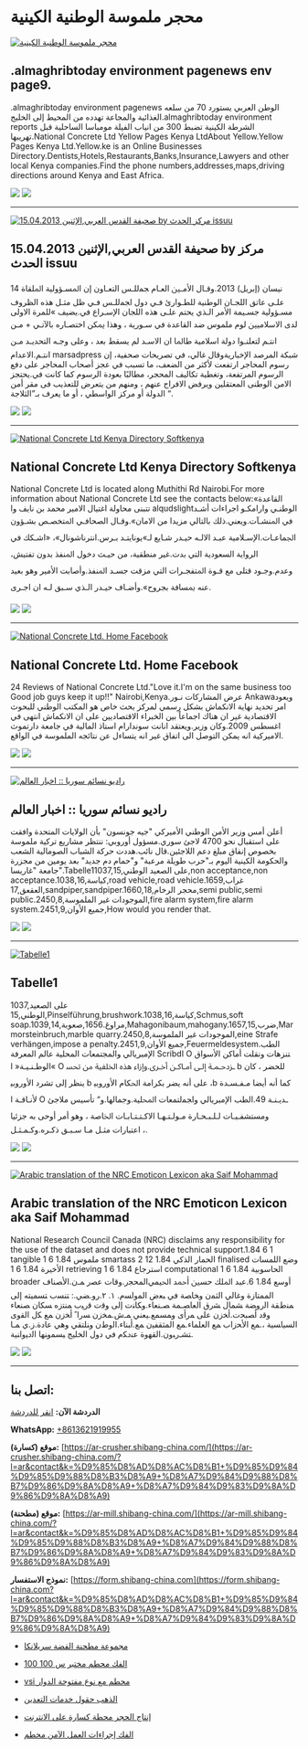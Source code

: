 # محجر ملموسة الوطنية الكينية

<a href="https://swt.shibang-china.com/?l=ar&img&k=%D9%85%D8%AD%D8%AC%D8%B1+%D9%85%D9%84%D9%85%D9%88%D8%B3%D8%A9+%D8%A7%D9%84%D9%88%D8%B7%D9%86%D9%8A%D8%A9+%D8%A7%D9%84%D9%83%D9%8A%D9%86%D9%8A%D8%A9" target="_blank">![محجر ملموسة الوطنية الكينية](http://static.shibang-china.com/all-800x300/838.jpg)</a>

## .almaghribtoday environment pagenews env page9.
.almaghribtoday environment pagenews الوطن العربي يستورد 70 من سلعه الغذائية والمجاعة تهدده من المحيط إلى الخليج.almaghribtoday environment reports الشرطة الكينية تضبط 300 من انياب الفيلة مومباسا الساحلية قبل تهريبها.National Concrete Ltd Yellow Pages Kenya LtdAbout Yellow.Yellow Pages Kenya Ltd.Yellow.ke is an Online Businesses Directory.Dentists,Hotels,Restaurants,Banks,Insurance,Lawyers and other local Kenya companies.Find the phone numbers,addresses,maps,driving directions around Kenya and East Africa.


<a href="https://whatsapp.shibangsoft.com/WhatsApp.php" target="_blank" title="WhatsApp">![](http://static.shibang-china.com/icon/whatsapp.png)</a> <a href="https://swt.shibang-china.com/?l=ar&icon&k=%D9%85%D8%AD%D8%AC%D8%B1+%D9%85%D9%84%D9%85%D9%88%D8%B3%D8%A9+%D8%A7%D9%84%D9%88%D8%B7%D9%86%D9%8A%D8%A9+%D8%A7%D9%84%D9%83%D9%8A%D9%86%D9%8A%D8%A9" target="_blank">![](http://static.shibang-china.com/icon/chat-ar.png)</a>

---

<a href="https://swt.shibang-china.com/?l=ar&img&k=%D9%85%D8%AD%D8%AC%D8%B1+%D9%85%D9%84%D9%85%D9%88%D8%B3%D8%A9+%D8%A7%D9%84%D9%88%D8%B7%D9%86%D9%8A%D8%A9+%D8%A7%D9%84%D9%83%D9%8A%D9%86%D9%8A%D8%A9" target="_blank">![صحيفة القدس العربي,الإثنين 15.04.2013 by مركز الحدث issuu](http://static.shibang-china.com/all-800x300/19.jpg)</a>

## صحيفة القدس العربي,الإثنين 15.04.2013 by مركز الحدث issuu
14 نيسان (إبريل) 2013.وﻗـﺎل اﻷﻣـﲔ اﻟﻌـﺎم ﺠﻤﻟﻠـﺲ اﻟﺘﻌـﺎون إن اﳌﺴـﺆوﻟﻴﺔ اﳌﻠﻘﺎة ﻋﻠـﻰ ﻋﺎﺗﻖ اﻟﻠﺠـﺎن اﻟﻮﻃﻨﻴﺔ ﻟﻠﻄـﻮارئ ﻓـﻲ دول اﺠﻤﻟﻠـﺲ ﻓـﻲ ﻇﻞ ﻣﺜـﻞ ﻫﺬه اﻟﻈﺮوف ﻣﺴـﺆوﻟﻴﺔ ﺟﺴـﻴﻤﺔ اﻷﻣﺮ اﻟـﺬي ﻳﺤﺘﻢ ﻋﻠـﻰ ﻫﺬه اﻟﻠﺠﺎن اﻹﺳـﺮاع ﻓﻲ.ﻳﻀﻴﻒ »ﻟﻠﻤﺮة اﻻوﻟﻰ ﻟﺪى اﻻﺳﻼﻣﻴﲔ ﻟﻮم ﻣﻠﻤﻮس ﺿﺪ اﻟﻘﺎﻋﺪة ﻓﻲ ﺳـﻮرﻳﺔ ، وﻫﺬا ﳝﻜﻦ اﺧﺘﺼـﺎره ﺑﺎﻵﺗـﻲ + ﻣـﻦ اﻧﺘـﻢ ﻟﺘﻌﻠﻨـﻮا دوﻟﺔ اﺳﻼﻣﻴﺔ ﻃﺎﳌﺎ ان اﻻﺳـﺪ ﻟﻢ ﻳﺴﻘﻂ ﺑﻌﺪ ، وﻋﻠﻰ وﺟـﻪ اﻟﺘﺤﺪﻳـﺪ ﻣـﻦ اﻧﺘـﻢ.الاعدام marsadpress شبكة المرصد الإخباريةوقال غالي، في تصريحات صحفية، إن رسوم المحاجر ارتفعت لأكثر من الضعف، ما تسبب في عجز أصحاب المحاجر على دفع الرسوم المرتفعة، وتغطية تكاليف المحجر، مطالبًا بعودة الرسوم كما كانت في.يحتجز الامن الوطنى المعتقلين ويرفض الافراج عنهم ، ومنهم من يتعرض للتعذيب فى مقر أمن الدولة أو مركز الواسطي ، أو ما يعرف بـ”الثلاجة “.


<a href="https://whatsapp.shibangsoft.com/WhatsApp.php" target="_blank" title="WhatsApp">![](http://static.shibang-china.com/icon/whatsapp.png)</a> <a href="https://swt.shibang-china.com/?l=ar&icon&k=%D9%85%D8%AD%D8%AC%D8%B1+%D9%85%D9%84%D9%85%D9%88%D8%B3%D8%A9+%D8%A7%D9%84%D9%88%D8%B7%D9%86%D9%8A%D8%A9+%D8%A7%D9%84%D9%83%D9%8A%D9%86%D9%8A%D8%A9" target="_blank">![](http://static.shibang-china.com/icon/chat-ar.png)</a>

---

<a href="https://swt.shibang-china.com/?l=ar&img&k=%D9%85%D8%AD%D8%AC%D8%B1+%D9%85%D9%84%D9%85%D9%88%D8%B3%D8%A9+%D8%A7%D9%84%D9%88%D8%B7%D9%86%D9%8A%D8%A9+%D8%A7%D9%84%D9%83%D9%8A%D9%86%D9%8A%D8%A9" target="_blank">![National Concrete Ltd Kenya Directory Softkenya](http://static.shibang-china.com/all-800x300/1174.jpg)</a>

## National Concrete Ltd Kenya Directory Softkenya
National Concrete Ltd is located along Muthithi Rd Nairobi.For more information about National Concrete Ltd see the contacts below:اﻟﻘﺎﻋﺪة» ﺗﺘﺒﻨﻰ ﻣﺤﺎوﻟﺔ اﻏﺘﻴﺎل اﻻﻣﻴﺮ ﻣﺤﻤﺪ ﺑﻦ ﻧﺎﻳﻒ وا alqudslightاﻟﻮﻃﻨـﻲ واراﻣﻜـﻮ اﺟﺮاءات أﺷـﺪ ﻓﻲ اﳌﻨﺸـﺂت.وﻳﻌﻨﻲ.ذﻟﻚ ﺑﺎﻟﺘﺎﻟﻲ ﻣﺰﻳﺪا ﻣﻦ اﻻﻣﺎن».وﻗـﺎل اﻟﺼﺤﺎﻓـﻲ اﳌﺘﺨﺼـﺺ ﺑﺸـﺆون اﳉﻤﺎﻋـﺎت.اﻹﺳـﻼﻣﻴﺔ ﻋﺒـﺪ اﻻﻟـﻪ ﺣﻴـﺪر ﺷـﺎﻳﻊ ﻟـ»ﻳﻮﻧﺎﻳﺘـﺪ ﺑـﺮس.اﻧﺘﺮﻧﺎﺷﻮﻧﺎل»، «اﺷـﻜﻚ ﻓﻲ اﻟﺮواﻳﺔ اﻟﺴﻌﻮدﻳﺔ اﻟﺘﻲ ﺑﺪت.ﻏﻴﺮ ﻣﻨﻄﻘﻴﺔ، ﻣﻦ ﺣﻴـﺚ دﺧﻮل اﳌﻨﻔﺬ ﺑﺪون ﺗﻔﺘﻴﺶ، وﻋﺪم.وﺟـﻮد ﻗﺘﻠﻰ ﻣﻊ ﻗـﻮة اﳌﺘﻔﺠـﺮات اﻟﺘﻲ ﻣﺰﻗﺖ ﺟﺴـﺪ اﳌﻨﻔﺬ.وأﺻﺎﺑﺖ اﻷﻣﻴﺮ وﻫﻮ ﺑﻌﻴﺪ ﻋﻨﻪ ﲟﺴﺎﻓﺔ ﺑﺠﺮوح».وأﺿـﺎف ﺣﻴـﺪر اﻟـﺬي ﺳـﺒﻖ ﻟـﻪ ان اﺟـﺮى.


<a href="https://whatsapp.shibangsoft.com/WhatsApp.php" target="_blank" title="WhatsApp">![](http://static.shibang-china.com/icon/whatsapp.png)</a> <a href="https://swt.shibang-china.com/?l=ar&icon&k=%D9%85%D8%AD%D8%AC%D8%B1+%D9%85%D9%84%D9%85%D9%88%D8%B3%D8%A9+%D8%A7%D9%84%D9%88%D8%B7%D9%86%D9%8A%D8%A9+%D8%A7%D9%84%D9%83%D9%8A%D9%86%D9%8A%D8%A9" target="_blank">![](http://static.shibang-china.com/icon/chat-ar.png)</a>

---

<a href="https://swt.shibang-china.com/?l=ar&img&k=%D9%85%D8%AD%D8%AC%D8%B1+%D9%85%D9%84%D9%85%D9%88%D8%B3%D8%A9+%D8%A7%D9%84%D9%88%D8%B7%D9%86%D9%8A%D8%A9+%D8%A7%D9%84%D9%83%D9%8A%D9%86%D9%8A%D8%A9" target="_blank">![National Concrete Ltd. Home Facebook](http://static.shibang-china.com/all-800x300/715.jpg)</a>

## National Concrete Ltd. Home Facebook
24 Reviews of National Concrete Ltd.&quot;Love it.I&#39;m on the same business too Good job guys keep it up!!&quot; Nairobi,Kenya.عرض المشاركات نـور Ankawaويعود امر تحديد نهاية الانكماش بشكل رسمي لمركز بحث خاص هو المكتب الوطني للبحوث الاقتصادية غير ان هناك اجماعاً بين الخبراء الاقتصاديين على ان الانكماش انتهى في اغسطس 2009.وكان وزير.ويعتقد انانت سوندارام استاذ المالية في جامعة دارتموث الاميركية انه يمكن التوصل الى اتفاق غير انه يتساءل عن نتائجه الملموسة في الواقع.


<a href="https://whatsapp.shibangsoft.com/WhatsApp.php" target="_blank" title="WhatsApp">![](http://static.shibang-china.com/icon/whatsapp.png)</a> <a href="https://swt.shibang-china.com/?l=ar&icon&k=%D9%85%D8%AD%D8%AC%D8%B1+%D9%85%D9%84%D9%85%D9%88%D8%B3%D8%A9+%D8%A7%D9%84%D9%88%D8%B7%D9%86%D9%8A%D8%A9+%D8%A7%D9%84%D9%83%D9%8A%D9%86%D9%8A%D8%A9" target="_blank">![](http://static.shibang-china.com/icon/chat-ar.png)</a>

---

<a href="https://swt.shibang-china.com/?l=ar&img&k=%D9%85%D8%AD%D8%AC%D8%B1+%D9%85%D9%84%D9%85%D9%88%D8%B3%D8%A9+%D8%A7%D9%84%D9%88%D8%B7%D9%86%D9%8A%D8%A9+%D8%A7%D9%84%D9%83%D9%8A%D9%86%D9%8A%D8%A9" target="_blank">![راديو نسائم سوريا :: اخبار العالم](http://static.shibang-china.com/all-800x300/373.jpg)</a>

## راديو نسائم سوريا :: اخبار العالم
أعلن أمس وزير الأمن الوطني الأميركي &quot;جيه جونسون&quot; بأن الولايات المتحدة وافقت على استقبال نحو 4700 لاجئ سوري.مسؤول أوروبي: ننتظر مشاريع تركية ملموسة بخصوص إنفاق مبلغ دعم اللاجئين.قال نائب.هددت حركة الشباب الصومالية الشعب والحكومة الكينية اليوم بـ&quot;حرب طويلة مرعبة&quot; و&quot;حمام دم جديد&quot; بعد يومين من مجزرة جامعة &quot;غاريسا&quot;.Tabelle11037,على الصعيد الوطني,15,non acceptance,non acceptance.1038,كياسة,16,road vehicle,road vehicle.1659,غراب العقعق,17,sandpiper,sandpiper.1660,محجر الرخام,18,semi public,semi public.2450,الموجودات غير الملموسة,8,fire alarm system,fire alarm system.2451,جميع الأوان,9,How would you render that.


<a href="https://whatsapp.shibangsoft.com/WhatsApp.php" target="_blank" title="WhatsApp">![](http://static.shibang-china.com/icon/whatsapp.png)</a> <a href="https://swt.shibang-china.com/?l=ar&icon&k=%D9%85%D8%AD%D8%AC%D8%B1+%D9%85%D9%84%D9%85%D9%88%D8%B3%D8%A9+%D8%A7%D9%84%D9%88%D8%B7%D9%86%D9%8A%D8%A9+%D8%A7%D9%84%D9%83%D9%8A%D9%86%D9%8A%D8%A9" target="_blank">![](http://static.shibang-china.com/icon/chat-ar.png)</a>

---

<a href="https://swt.shibang-china.com/?l=ar&img&k=%D9%85%D8%AD%D8%AC%D8%B1+%D9%85%D9%84%D9%85%D9%88%D8%B3%D8%A9+%D8%A7%D9%84%D9%88%D8%B7%D9%86%D9%8A%D8%A9+%D8%A7%D9%84%D9%83%D9%8A%D9%86%D9%8A%D8%A9" target="_blank">![Tabelle1](http://static.shibang-china.com/all-800x300/92.jpg)</a>

## Tabelle1
1037,على الصعيد الوطني,15,Pinselführung,brushwork.1038,كياسة,16,Schmus,soft soap.1039,مراوغ.1656,صعوبة,14,Mahagonibaum,mahogany.1657,ضرب,15,Marmorsteinbruch,marble quarry.2450,الموجودات غير الملموسة,8,eine Strafe verhängen,impose a penalty.2451,جميع الأوان,9,Feuermeldesystem.الطب الإمبريالي والمجتمعات المحلية عالم المعرفة Scribdا O ﺘﻨﺰﻫﺎت وﻧﻘﻠﺖ أﻣﺎﻛﻦ اﻷﺳﻮاق »اﻟﻮﻃـﻨـﻴـﺔ« ا O ـﺰدﺣـﻤـﺔ إﻟـﻰ أﻣـﺎﻛـﻦ أﺧـﺮى.وإزاء ﻫﺬه اﳋﻠﻔﻴﺔ ﻣﻦ ﲢﺴ b ﻟﻠﺤﻀﺮ ، ﻛﺎن ﻳﻨﻈﺮ إﻟﻰ ﺗﺸﺮد اﻷوروﺑﻴ b ﻋﻠﻰ أﻧﻪ ﻳﻀﺮ ﺑﻜﺮاﻣﺔ اﳊﻜﺎم اﻷوروﺑﻴ ،b ﻛﻤﺎ أﻧﻪ أﻳﻀﺎ ﻣـﻔـﺴـﺪة ﻷﻧـﺎﻗـﺔ ا O ـﺪﻳـﻨـﺔ 49.اﻟﻄﺐ اﻹﻣﺒﺮﻳﺎﻟﻲ واﺠﻤﻟﺘﻤﻌﺎت اﶈﻠﻴﺔ.وﺟﻤﺎﻟﻬﺎ.و“ ﺗﺄﺳﻴﺲ ﻣﻼﺟﺊ وﻣﺴﺘﺸﻔـﻴـﺎت ﻟـﻠـﺒـﺤـﺎرة ﻣـﻮﻟـﺘـﻬـﺎ اﻻﻛـﺘـﺘـﺎﺑـﺎت اﳋﺎﺻﺔ ، وﻫﻮ أﻣﺮ أوﺣﻰ ﺑﻪ ﺟﺰﺋﻴﺎ اﻋﺘﺒﺎرات ﻣﺜـﻞ ﻣـﺎ ﺳـﺒـﻖ ذﻛـﺮه.وﻛـﻤـﺜـﻞ ،.


<a href="https://whatsapp.shibangsoft.com/WhatsApp.php" target="_blank" title="WhatsApp">![](http://static.shibang-china.com/icon/whatsapp.png)</a> <a href="https://swt.shibang-china.com/?l=ar&icon&k=%D9%85%D8%AD%D8%AC%D8%B1+%D9%85%D9%84%D9%85%D9%88%D8%B3%D8%A9+%D8%A7%D9%84%D9%88%D8%B7%D9%86%D9%8A%D8%A9+%D8%A7%D9%84%D9%83%D9%8A%D9%86%D9%8A%D8%A9" target="_blank">![](http://static.shibang-china.com/icon/chat-ar.png)</a>

---

<a href="https://swt.shibang-china.com/?l=ar&img&k=%D9%85%D8%AD%D8%AC%D8%B1+%D9%85%D9%84%D9%85%D9%88%D8%B3%D8%A9+%D8%A7%D9%84%D9%88%D8%B7%D9%86%D9%8A%D8%A9+%D8%A7%D9%84%D9%83%D9%8A%D9%86%D9%8A%D8%A9" target="_blank">![Arabic translation of the NRC Emoticon Lexicon aka Saif Mohammad](http://static.shibang-china.com/all-800x300/1479.jpg)</a>

## Arabic translation of the NRC Emoticon Lexicon aka Saif Mohammad
National Research Council Canada (NRC) disclaims any responsibility for the use of the dataset and does not provide technical support.1.84 6 1 tangible ملموس 1.84 6 1 smartass الحمار الذكي 1.84 12 2 finalised وضع اللمسات الأخيرة 1.84 6 1 retrieving استرجاع 1.84 6 1 computational الحاسوبية 1.84 6 1 broader أوسع 1.84 6.ﻋﺒﺪ ﺍﳌﻠﻚ ﺣﺴﲔ ﺃﲪﺪ ﺍﳊﻴﻤﻲﺍﻟﻤﺤﺠﺭ.ﻭﻗﺎﺕ ﻋﺼﺭ ﻤـﻥ.ﺍﻷﺼﻨﺎﻑ ﺍﻟﻤﻤﺘﺎﺯﺓ ﻭﻏﺎﻟﻲ ﺍﻟﺜﻤﻥ ﻭﺨﺎﺼﺔ ﻓﻲ ﺒﻌﺽ ﺍﻟﻤﻭﺍﺴﻡ. ١. ٢.ﺭﻭ.ﻀﻲ.: ﺘﻨﺴﺏ ﺘﺴﻤﻴﺘﻪ ﺇﻟﻰ ﻤﻨﻁﻘﺔ ﺍﻟﺭﻭﻀﺔ ﺸﻤﺎل ﺸﺭﻕ ﺍﻟﻌﺎﺼـﻤﺔ ﺼـﻨﻌﺎﺀ.ﻭﻜﺎﻨﺕ ﺇﻟﻰ ﻭﻗﺕ ﻗﺭﻴﺏ ﻤﻨﺘﺯﻩ ﺴﻜﺎﻥ ﺼﻨﻌﺎﺀ ﻭﻗﺩ ﺃﺼﺒﺤﺕ.ﺃﺨﺯﻥ ﻋﻠﻰ ﻤﺭﺃﻯ ﻭﻤﺴﻤﻊ.ﻴﻌﻨﻲ ﻤـﺵ.ﻤﺨﺯﻥ ﺴﺭﺍﹰ ﺃﺨﺯﻥ ﻤﻊ ﻜل ﺍﻟﻘﻭﻯ ﺍﻟﺴﻴﺎﺴﻴﺔ ،.ﻤﻊ ﺍﻷﺤﺯﺍﺏ ﻤﻊ ﺍﻟﻌﻠﻤﺎﺀ.ﻤﻊ ﺍﻟﻤﺜﻘﻔﻴﻥ ﻤﻊ.ﺃﺒﻨﺎﺀ.ﺍﻟﻭﻁﻥ ﻭﻨﻠﺘﻘﻲ ﻭﻫﻲ ﻋﺎﺩﺓ.ﺯ.ﻱ ﻤـﺎ ﺘﺸـﺭﺒﻭﻥ.ﺍﻟﻘﻬﻭﺓ ﻋﻨﺩﻜﻡ ﻓﻲ ﺩﻭل ﺍﻟﺨﻠﻴﺞ ﻴﺴﻤﻭﻨﻬﺎ ﺍﻟﺩﻴﻭﺍﻨﻴﺔ.


<a href="https://whatsapp.shibangsoft.com/WhatsApp.php" target="_blank" title="WhatsApp">![](http://static.shibang-china.com/icon/whatsapp.png)</a> <a href="https://swt.shibang-china.com/?l=ar&icon&k=%D9%85%D8%AD%D8%AC%D8%B1+%D9%85%D9%84%D9%85%D9%88%D8%B3%D8%A9+%D8%A7%D9%84%D9%88%D8%B7%D9%86%D9%8A%D8%A9+%D8%A7%D9%84%D9%83%D9%8A%D9%86%D9%8A%D8%A9" target="_blank">![](http://static.shibang-china.com/icon/chat-ar.png)</a>

---
## اتصل بنا:

**الدردشة الآن:** [انقر للدردشة](https://swt.shibang-china.com?l=ar&contact&k=%D9%85%D8%AD%D8%AC%D8%B1+%D9%85%D9%84%D9%85%D9%88%D8%B3%D8%A9+%D8%A7%D9%84%D9%88%D8%B7%D9%86%D9%8A%D8%A9+%D8%A7%D9%84%D9%83%D9%8A%D9%86%D9%8A%D8%A9)

**WhatsApp:**  [+8613621919955](https://whatsapp.shibangsoft.com/WhatsApp.php)

**موقع (كسارة):** [https://ar-crusher.shibang-china.com/](https://ar-crusher.shibang-china.com/?l=ar&contact&k=%D9%85%D8%AD%D8%AC%D8%B1+%D9%85%D9%84%D9%85%D9%88%D8%B3%D8%A9+%D8%A7%D9%84%D9%88%D8%B7%D9%86%D9%8A%D8%A9+%D8%A7%D9%84%D9%83%D9%8A%D9%86%D9%8A%D8%A9)

**موقع (مطحنة):** [https://ar-mill.shibang-china.com/](https://ar-mill.shibang-china.com/?l=ar&contact&k=%D9%85%D8%AD%D8%AC%D8%B1+%D9%85%D9%84%D9%85%D9%88%D8%B3%D8%A9+%D8%A7%D9%84%D9%88%D8%B7%D9%86%D9%8A%D8%A9+%D8%A7%D9%84%D9%83%D9%8A%D9%86%D9%8A%D8%A9)

**نموذج الاستفسار:** [https://form.shibang-china.com](https://form.shibang-china.com?l=ar&contact&k=%D9%85%D8%AD%D8%AC%D8%B1+%D9%85%D9%84%D9%85%D9%88%D8%B3%D8%A9+%D8%A7%D9%84%D9%88%D8%B7%D9%86%D9%8A%D8%A9+%D8%A7%D9%84%D9%83%D9%8A%D9%86%D9%8A%D8%A9)

* [مجموعة مطحنة الفضة سريلانكا](../26/%D9%85%D8%AC%D9%85%D9%88%D8%B9%D8%A9%20%D9%85%D8%B7%D8%AD%D9%86%D8%A9%20%D8%A7%D9%84%D9%81%D8%B6%D8%A9%20%D8%B3%D8%B1%D9%8A%D9%84%D8%A7%D9%86%D9%83%D8%A7.md)

* [الفك محطم مختبر س 100 100](../30/%D8%A7%D9%84%D9%81%D9%83%20%D9%85%D8%AD%D8%B7%D9%85%20%D9%85%D8%AE%D8%AA%D8%A8%D8%B1%20%D8%B3%20100%20100.md)

* [vsi محطم مع نوع مفتوحة الدوار](../30/vsi%20%D9%85%D8%AD%D8%B7%D9%85%20%D9%85%D8%B9%20%D9%86%D9%88%D8%B9%20%D9%85%D9%81%D8%AA%D9%88%D8%AD%D8%A9%20%D8%A7%D9%84%D8%AF%D9%88%D8%A7%D8%B1.md)

* [الذهب حقول خدمات التعدين](../26/%D8%A7%D9%84%D8%B0%D9%87%D8%A8%20%D8%AD%D9%82%D9%88%D9%84%20%D8%AE%D8%AF%D9%85%D8%A7%D8%AA%20%D8%A7%D9%84%D8%AA%D8%B9%D8%AF%D9%8A%D9%86.md)

* [إنتاج الحجر محطة كسارة على الانترنت](../30/%D8%A5%D9%86%D8%AA%D8%A7%D8%AC%20%D8%A7%D9%84%D8%AD%D8%AC%D8%B1%20%D9%85%D8%AD%D8%B7%D8%A9%20%D9%83%D8%B3%D8%A7%D8%B1%D8%A9%20%D8%B9%D9%84%D9%89%20%D8%A7%D9%84%D8%A7%D9%86%D8%AA%D8%B1%D9%86%D8%AA.md)

* [الفك إجراءات العمل الآمن محطم](../26/%D8%A7%D9%84%D9%81%D9%83%20%D8%A5%D8%AC%D8%B1%D8%A7%D8%A1%D8%A7%D8%AA%20%D8%A7%D9%84%D8%B9%D9%85%D9%84%20%D8%A7%D9%84%D8%A2%D9%85%D9%86%20%D9%85%D8%AD%D8%B7%D9%85.md)